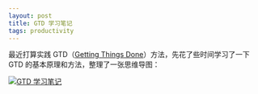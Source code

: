 ```yaml
---
layout: post
title: GTD 学习笔记
tags: productivity
---
```


最近打算实践 GTD（[Getting Things Done](http://en.wikipedia.org/wiki/Getting_Things_Done)）方法，先花了些时间学习了一下 GTD 的基本原理和方法，整理了一张思维导图：

[![GTD 学习笔记](http://ww2.sinaimg.cn/large/abb3ee10jw1dv9g759j2vj.jpg)](http://ww2.sinaimg.cn/large/abb3ee10jw1dv9g759j2vj.jpg)
